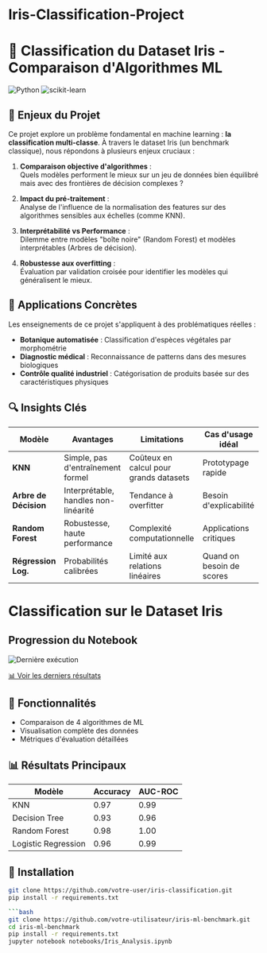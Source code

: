 # Iris-Classification-Project
# 🌸 Classification du Dataset Iris - Comparaison d'Algorithmes ML

![Python](https://img.shields.io/badge/python-3670A0?style=for-the-badge&logo=python&logoColor=ffdd54)
![scikit-learn](https://img.shields.io/badge/scikit--learn-%23F7931E.svg?style=for-the-badge&logo=scikit-learn&logoColor=white)

## 📌 Enjeux du Projet

Ce projet explore un problème fondamental en machine learning : **la classification multi-classe**. À travers le dataset Iris (un benchmark classique), nous répondons à plusieurs enjeux cruciaux :

1. **Comparaison objective d'algorithmes** :  
   Quels modèles performent le mieux sur un jeu de données bien équilibré mais avec des frontières de décision complexes ?

2. **Impact du pré-traitement** :  
   Analyse de l'influence de la normalisation des features sur des algorithmes sensibles aux échelles (comme KNN).

3. **Interprétabilité vs Performance** :  
   Dilemme entre modèles "boîte noire" (Random Forest) et modèles interprétables (Arbres de décision).

4. **Robustesse aux overfitting** :  
   Évaluation par validation croisée pour identifier les modèles qui généralisent le mieux.

## 🎯 Applications Concrètes

Les enseignements de ce projet s'appliquent à des problématiques réelles :

- **Botanique automatisée** : Classification d'espèces végétales par morphométrie
- **Diagnostic médical** : Reconnaissance de patterns dans des mesures biologiques
- **Contrôle qualité industriel** : Catégorisation de produits basée sur des caractéristiques physiques

## 🔍 Insights Clés

| Modèle               | Avantages                          | Limitations                          | Cas d'usage idéal                |
|----------------------|------------------------------------|--------------------------------------|----------------------------------|
| **KNN**              | Simple, pas d'entraînement formel  | Coûteux en calcul pour grands datasets | Prototypage rapide              |
| **Arbre de Décision**| Interprétable, handles non-linéarité | Tendance à overfitter               | Besoin d'explicabilité          |
| **Random Forest**    | Robustesse, haute performance      | Complexité computationnelle         | Applications critiques           |
| **Régression Log.** | Probabilités calibrées             | Limité aux relations linéaires       | Quand on besoin de scores        |

# Classification sur le Dataset Iris
## Progression du Notebook

![Dernière exécution](https://github.com/votre-user/mon-projet/workflows/Notebook%20Staged%20Execution/badge.svg)

[📊 Voir les derniers résultats](https://github.com/votre-user/mon-projet/actions)
## 🚀 Fonctionnalités
- Comparaison de 4 algorithmes de ML
- Visualisation complète des données
- Métriques d'évaluation détaillées

## 📊 Résultats Principaux
| Modèle               | Accuracy | AUC-ROC |
|----------------------|----------|---------|
| KNN                  | 0.97     | 0.99    |
| Decision Tree        | 0.93     | 0.96    |
| Random Forest        | 0.98     | 1.00    |
| Logistic Regression  | 0.96     | 0.99    |

## 🔧 Installation
```bash
git clone https://github.com/votre-user/iris-classification.git
pip install -r requirements.txt

```bash
git clone https://github.com/votre-utilisateur/iris-ml-benchmark.git
cd iris-ml-benchmark
pip install -r requirements.txt
jupyter notebook notebooks/Iris_Analysis.ipynb
